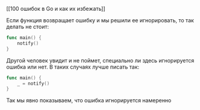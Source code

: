 [[100 ошибок в Go и как их избежать]]

Если функция возвращает ошибку и мы решили ее игнорировать, то так делать не стоит:
```go
func main() {
	notify()
}
```
Другой человек увидит и не поймет, специально ли здесь игнорируется ошибка или нет. В таких случаях лучше писать так:
```go
func main() {
	_ = notify()
}
```
Так мы явно показываем, что ошибка игнорируется намеренно